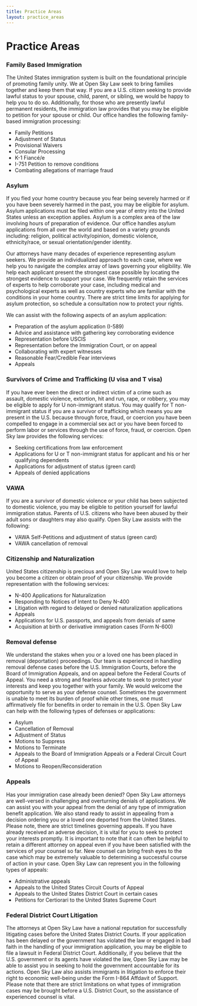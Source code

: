 ```yaml
---
title: Practice Areas
layout: practice_areas
---
```


# Practice Areas

### Family Based Immigration
The United States immigration system is built on the foundational principle of promoting family unity. We at Open Sky Law seek to bring families together and keep them that way. If you are a U.S. citizen seeking to provide lawful status to your spouse, child, parent, or sibling, we would be happy to help you to do so. Additionally, for those who are presently lawful permanent residents, the immigration law provides that you may be eligible to petition for your spouse or child. Our office handles the following family-based immigration processing:

* Family Petitions
* Adjustment of Status
* Provisional Waivers
* Consular Processing
* K-1 Fiancé/e
* I-751 Petition to remove conditions
* Combating allegations of marriage fraud

### Asylum
If you fled your home country because you fear being severely harmed or if you have been severely harmed in the past, you may be eligible for asylum. Asylum applications must be filed within one year of entry into the United States unless an exception applies. Asylum is a complex area of the law involving hours of preparation of evidence. Our office handles asylum applications from all over the world and based on a variety grounds including: religion, political activity/opinion, domestic violence, ethnicity/race, or sexual orientation/gender identity.

Our attorneys have many decades of experience representing asylum seekers. We provide an individualized approach to each case, where we help you to navigate the complex array of laws governing your eligibility. We help each applicant present the strongest case possible by locating the strongest evidence to support your case. We frequently retain the services of experts to help corroborate your case, including medical and psychological experts as well as country experts who are familiar with the conditions in your home country. There are strict time limits for applying for asylum protection, so schedule a consultation now to protect your rights.

We can assist with the following aspects of an asylum application:

* Preparation of the asylum application (I-589)
* Advice and assistance with gathering key corroborating evidence
* Representation before USCIS
* Representation before the Immigration Court, or on appeal
* Collaborating with expert witnesses
* Reasonable Fear/Credible Fear interviews
* Appeals

### Survivors of Crime and Trafficking (U visa and T visa)
If you have ever been the  direct or indirect victim of a crime such as assault, domestic violence, extortion, hit and run, rape, or robbery, you may be eligible to apply for U non-immigrant status. You may qualify for T non-immigrant status if you are a survivor of trafficking which means you are present in the U.S. because through force, fraud, or coercion you have been compelled to engage in a commercial sex act  or you have been forced to perform labor or services through the use of force, fraud, or coercion. Open Sky law provides the following services:

* Seeking certifications from law enforcement
* Applications for U or T non-immigrant status for applicant and his or her qualifying dependents
* Applications for adjustment of status (green card)
* Appeals of denied applications

### VAWA
If you are a survivor of domestic violence or your child has been subjected to domestic violence, you may be eligible to petition yourself for lawful immigration status. Parents of U.S. citizens who have been abused by their adult sons or daughters may also qualify. Open Sky Law assists with the following:

* VAWA Self-Petitions and adjustment of status (green card)
* VAWA cancellation of removal

### Citizenship and Naturalization
United States citizenship is precious and Open Sky Law would love to help you become a citizen or obtain proof of your citizenship. We provide representation with the following services:

* N-400 Applications for Naturalization
* Responding to Notices of Intent to Deny N-400
* Litigation with regard to delayed or denied naturalization applications
* Appeals
* Applications for U.S. passports, and appeals from denials of same
* Acquisition at birth or derivative immigration cases (Form N-600)

### Removal defense
We understand the stakes when you or a loved one has been placed in removal (deportation) proceedings. Our team is experienced in handling removal defense cases before the U.S. Immigration Courts, before the Board of Immigration Appeals, and on appeal before the Federal Courts of Appeal. You need a strong and fearless advocate to seek to protect your interests and keep you together with your family. We would welcome the opportunity to serve as your defense counsel. Sometimes the government is unable to meet its burden of proof while other times, one must affirmatively file for benefits in order to remain in the U.S. Open Sky Law can help with the following types of defenses or applications:

* Asylum
* Cancellation of Removal
* Adjustment of Status
* Motions to Suppress
* Motions to Terminate
* Appeals to the Board of Immigration Appeals or a Federal Circuit Court of Appeal
* Motions to Reopen/Reconsideration

### Appeals
Has your immigration case already been denied? Open Sky Law attorneys are well-versed in challenging and overturning denials of applications. We can assist you with your appeal from the denial of any type of immigration benefit application. We also stand ready to assist in appealing from a decision ordering you or a loved one deported from the United States. Please note, there are strict timelines governing appeals. If you have already received an adverse decision, it is vital for you to seek to protect your interests promptly. It is important to note that it can often be helpful to retain a different attorney on appeal even if you have been satisfied with the services of your counsel so far. New counsel can bring fresh eyes to the case which may be extremely valuable to determining a successful course of action in your case. Open Sky Law can represent you in the following types of appeals:

* Administrative appeals
* Appeals to the United States Circuit Courts of Appeal
* Appeals to the United States District Court in certain cases
* Petitions for Certiorari to the United States Supreme Court

### Federal District Court Litigation
The attorneys at Open Sky Law have a national reputation for successfully litigating cases before the United States District Courts. If your application has been delayed or the government has violated the law or engaged in bad faith in the handling of your immigration application, you may be eligible to file a lawsuit in Federal District Court. Additionally, if you believe that the U.S. government or its agents have violated the law, Open Sky Law may be able to assist you in seeking to hold the government accountable for its actions. Open Sky Law also assists immigrants in litigation to enforce their right to economic well-being under the Form I-864 Affdavit of Support. Please note that there are strict limitations on what types of immigration cases may be brought before a U.S. District Court, so the assistance of experienced counsel is vital.

